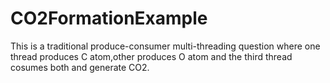 # CO2FormationExample
This is a traditional produce-consumer multi-threading question where one thread produces C atom,other produces O atom and the third thread cosumes both and
generate CO2.
